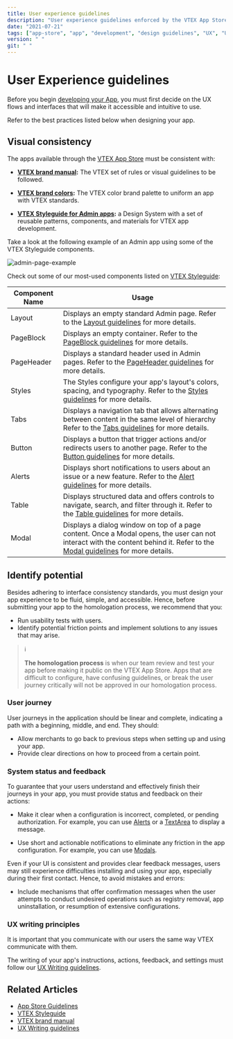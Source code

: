 ```yaml
---
title: User experience guidelines
description: "User experience guidelines enforced by the VTEX App Store to guarantee a baseline standard of quality, viability and usability for all apps available for VTEX stores."
date: "2021-07-21"
tags: ["app-store", "app", "development", "design guidelines", "UX", "User experience"]
version: " "
git: " "
---
```


# User Experience guidelines

Before you begin [developing your App](https://developers.vtex.com/vtex-developer-docs/docs/vtex-io-documentation-developing-an-app), you must first decide on the UX flows and interfaces that will make it accessible and intuitive to use.

Refer to the best practices listed below when designing your app.

## Visual consistency
The apps available through the [VTEX App Store](https://apps.vtex.com) must be consistent with:
- **[VTEX brand manual](https://brand.vtex.com/?_ga=2.86158557.436370270.1649074565-1001456323.1619912759):** The VTEX set of rules or visual guidelines to be followed.

- **[VTEX brand colors](https://brand.vtex.com/identity/color):** The VTEX color brand palette to uniform an app with VTEX standards.

- **[VTEX Styleguide for Admin apps](https://styleguide.vtex.com/#/Introduction):** a Design System with a set of reusable patterns, components, and materials for VTEX app development.

Take a look at the following example of an Admin app using some of the VTEX Styleguide components.

![admin-page-example](https://user-images.githubusercontent.com/67270558/158217591-cba1ddec-2de5-4eda-aa4a-c45fee38db0f.png)

Check out some of our most-used components listed on [VTEX Styleguide](https://styleguide.vtex.com/#/Introduction):


| Component Name | Usage | 
| -------- | -------- | 
| Layout     | Displays an empty standard Admin page. Refer to the [Layout guidelines](https://styleguide.vtex.com/#/Components/Admin%20structure/Layout) for more details.    | 
| PageBlock   | Displays an empty container. Refer to the [PageBlock guidelines](https://styleguide.vtex.com/#/Components/Admin%20structure/PageBlock) for more details.| 
| PageHeader   | Displays a standard header used in Admin pages. Refer to the [PageHeader guidelines](https://styleguide.vtex.com/#/Components/Admin%20structure/PageHeader) for more details.| 
| Styles     |  The Styles configure your app's layout's colors, spacing, and typography. Refer to the [Styles guidelines](https://styleguide.vtex.com/#/Styles) for more details.| 
| Tabs     |  Displays a navigation tab that allows alternating between content in the same level of hierarchy Refer to the [Tabs guidelines](https://styleguide.vtex.com/#/Components/Navigation/Tabs) for more details.    | 
| Button     | Displays a button that trigger actions and/or redirects users to another page. Refer to the [Button guidelines](https://styleguide.vtex.com/#/Components/Forms/Button) for more details.| 
| Alerts    | Displays short notifications to users about an issue or a new feature. Refer to the [Alert guidelines](https://styleguide.vtex.com/#/Components/Notification/Alert) for more details.| 
| Table     | Displays structured data and offers controls to navigate, search, and filter through it. Refer to the [Table guidelines](https://styleguide.vtex.com/#/Components/Display/Table) for more details.| 
| Modal    | Displays a dialog window on top of a page content. Once a Modal opens, the user can not interact with the content behind it. Refer to the [Modal guidelines](https://styleguide.vtex.com/#/Components/Overlays/Modal) for more details. | 


## Identify potential
Besides adhering to interface consistency standards, you must design your app experience to be fluid, simple, and accessible. Hence, before submitting your app to the homologation process, we recommend that you:

- Run usability tests with users.
- Identify potential friction points and implement solutions to any issues that may arise.


> ℹ️
>
> **The homologation process** is when our team review and test your app before making it public on the VTEX App Store. Apps that are difficult to configure, have confusing guidelines, or break the user journey critically will not be approved in our homologation process.

### User journey
User journeys in the application should be linear and complete, indicating a path with a beginning, middle, and end. They should:

- Allow merchants to go back to previous steps when setting up and using your app.
- Provide clear directions on how to proceed from a certain point. 

### System status and feedback
To guarantee that your users understand and effectively finish their journeys in your app, you must provide status and feedback on their actions:

- Make it clear when a configuration is incorrect, completed, or pending authorization. For example, you can use [Alerts](https://styleguide.vtex.com/#/Components/Notification/Alert) or a [TextArea](https://styleguide.vtex.com/#/Components/Forms/Textarea) to display a message.

- Use short and actionable notifications to eliminate any friction in the app configuration. For example, you can use [Modals](https://styleguide.vtex.com/#/Components/Overlays/Modal).

Even if your UI is consistent and provides clear feedback messages, users may still experience difficulties installing and using your app, especially during their first contact. Hence, to avoid mistakes and errors:

- Include mechanisms that offer confirmation messages when the user attempts to conduct undesired operations such as registry removal, app uninstallation, or resumption of extensive configurations.


### UX writing principles
It is important that you communicate with our users the same way VTEX communicate with them.

The writing of your app's instructions, actions, feedback, and settings must follow our [UX Writing guidelines](https://uxwriting.vtex.com/).

## Related Articles

- [App Store Guidelines](https://developers.vtex.com/vtex-developer-docs/docs/vtex-io-documentation-homologation-requirements-for-vtex-app-store)
- [VTEX Styleguide](https://styleguide.vtex.com/#/Introduction)
- [VTEX brand manual](https://brand.vtex.com/?_ga=2.86158557.436370270.1649074565-1001456323.1619912759)
- [UX Writing guidelines](https://uxwriting.vtex.com/)
